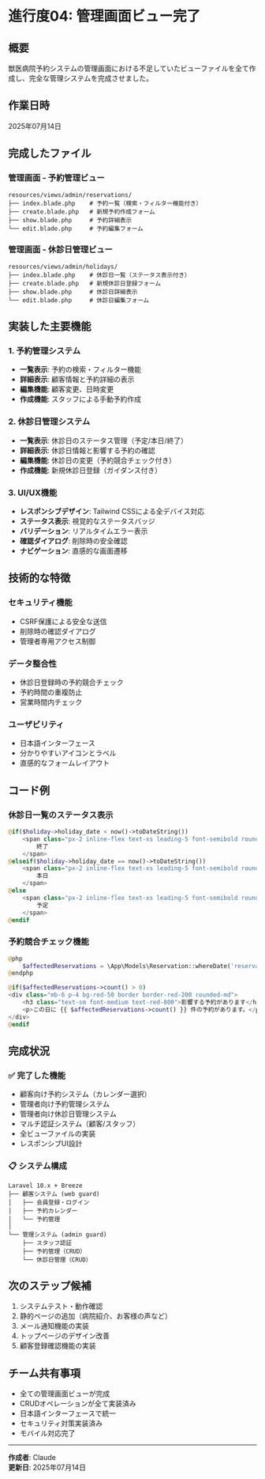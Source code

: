 # 進行度04: 管理画面ビュー完了

## 概要
獣医病院予約システムの管理画面における不足していたビューファイルを全て作成し、完全な管理システムを完成させました。

## 作業日時
2025年07月14日

## 完成したファイル

### 管理画面 - 予約管理ビュー
```
resources/views/admin/reservations/
├── index.blade.php    # 予約一覧（検索・フィルター機能付き）
├── create.blade.php   # 新規予約作成フォーム
├── show.blade.php     # 予約詳細表示
└── edit.blade.php     # 予約編集フォーム
```

### 管理画面 - 休診日管理ビュー
```
resources/views/admin/holidays/
├── index.blade.php    # 休診日一覧（ステータス表示付き）
├── create.blade.php   # 新規休診日登録フォーム
├── show.blade.php     # 休診日詳細表示
└── edit.blade.php     # 休診日編集フォーム
```

## 実装した主要機能

### 1. 予約管理システム
- **一覧表示**: 予約の検索・フィルター機能
- **詳細表示**: 顧客情報と予約詳細の表示
- **編集機能**: 顧客変更、日時変更
- **作成機能**: スタッフによる手動予約作成

### 2. 休診日管理システム
- **一覧表示**: 休診日のステータス管理（予定/本日/終了）
- **詳細表示**: 休診日情報と影響する予約の確認
- **編集機能**: 休診日の変更（予約競合チェック付き）
- **作成機能**: 新規休診日登録（ガイダンス付き）

### 3. UI/UX機能
- **レスポンシブデザイン**: Tailwind CSSによる全デバイス対応
- **ステータス表示**: 視覚的なステータスバッジ
- **バリデーション**: リアルタイムエラー表示
- **確認ダイアログ**: 削除時の安全確認
- **ナビゲーション**: 直感的な画面遷移

## 技術的な特徴

### セキュリティ機能
- CSRF保護による安全な送信
- 削除時の確認ダイアログ
- 管理者専用アクセス制御

### データ整合性
- 休診日登録時の予約競合チェック
- 予約時間の重複防止
- 営業時間内チェック

### ユーザビリティ
- 日本語インターフェース
- 分かりやすいアイコンとラベル
- 直感的なフォームレイアウト

## コード例

### 休診日一覧のステータス表示
```php
@if($holiday->holiday_date < now()->toDateString())
    <span class="px-2 inline-flex text-xs leading-5 font-semibold rounded-full bg-gray-100 text-gray-800">
        終了
    </span>
@elseif($holiday->holiday_date == now()->toDateString())
    <span class="px-2 inline-flex text-xs leading-5 font-semibold rounded-full bg-red-100 text-red-800">
        本日
    </span>
@else
    <span class="px-2 inline-flex text-xs leading-5 font-semibold rounded-full bg-yellow-100 text-yellow-800">
        予定
    </span>
@endif
```

### 予約競合チェック機能
```php
@php
    $affectedReservations = \App\Models\Reservation::whereDate('reservation_datetime', $holiday->holiday_date)->get();
@endphp

@if($affectedReservations->count() > 0)
<div class="mb-6 p-4 bg-red-50 border border-red-200 rounded-md">
    <h3 class="text-sm font-medium text-red-800">影響する予約があります</h3>
    <p>この日に {{ $affectedReservations->count() }} 件の予約があります。</p>
</div>
@endif
```

## 完成状況

### ✅ 完了した機能
- 顧客向け予約システム（カレンダー選択）
- 管理者向け予約管理システム
- 管理者向け休診日管理システム
- マルチ認証システム（顧客/スタッフ）
- 全ビューファイルの実装
- レスポンシブUI設計

### 📋 システム構成
```
Laravel 10.x + Breeze
├── 顧客システム (web guard)
│   ├── 会員登録・ログイン
│   ├── 予約カレンダー
│   └── 予約管理
│
└── 管理システム (admin guard)
    ├── スタッフ認証
    ├── 予約管理（CRUD）
    └── 休診日管理（CRUD）
```

## 次のステップ候補
1. システムテスト・動作確認
2. 静的ページの追加（病院紹介、お客様の声など）
3. メール通知機能の実装
4. トップページのデザイン改善
5. 顧客登録確認機能の実装

## チーム共有事項
- 全ての管理画面ビューが完成
- CRUDオペレーションが全て実装済み
- 日本語インターフェースで統一
- セキュリティ対策実装済み
- モバイル対応完了

---
**作成者**: Claude  
**更新日**: 2025年07月14日